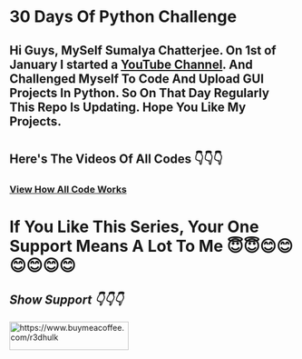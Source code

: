 <h1>30 Days Of Python Challenge</h1>
<h2>Hi Guys, MySelf Sumalya Chatterjee. On 1st of January I started a <a href="https://www.youtube.com/@r3dhulk-/">YouTube Channel</a>. And Challenged Myself To Code And Upload GUI Projects In Python. So  On That Day Regularly This Repo Is Updating. Hope You Like My Projects. </h2>

#
<h2>Here's The Videos Of All Codes 👇👇👇</h2>
<h3><a href="https://www.youtube.com/@r3dhulk-/playlists">View How All Code Works</a></h3>

#
<h1>If You Like This Series, Your One Support Means A Lot To Me 😇😇😊😊😊😊😊😊</h1>
<h2><b><i> Show Support 👇👇👇</b></i> </h2>
<a href="https://www.buymeacoffee.com/r3dhulk"> <img align="center" src="https://cdn.buymeacoffee.com/buttons/v2/default-yellow.png" height="50" width="210" alt="https://www.buymeacoffee.com/r3dhulk" /></a><br><br>

